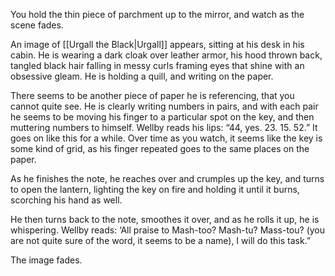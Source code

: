 You hold the thin piece of parchment up to the mirror, and watch as the scene fades. 

An image of [[Urgall the Black|Urgall]] appears, sitting at his desk in his cabin. He is wearing a dark cloak over leather armor, his hood thrown back, tangled black hair falling in messy curls framing eyes that shine with an obsessive gleam. He is holding a quill, and writing on the paper. 

There seems to be another piece of paper he is referencing, that you cannot quite see. He is clearly writing numbers in pairs, and with each pair he seems to be moving his finger to a particular spot on the key, and then muttering numbers to himself. Wellby reads his lips: “44, yes. 23. 15. 52.” It goes on like this for a while. Over time as you watch, it seems like the key is some kind of grid, as his finger repeated goes to the same places on the paper. 

As he finishes the note, he reaches over and crumples up the key, and turns to open the lantern, lighting the key on fire and holding it until it burns, scorching his hand as well. 

He then turns back to the note, smoothes it over, and as he rolls it up, he is whispering. Wellby reads: ‘All praise to Mash-too? Mash-tu? Mass-tou? (you are not quite sure of the word, it seems to be a name), I will do this task.”

The image fades.